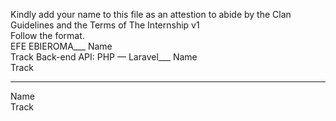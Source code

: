 Kindly add your name to this file as an attestion to abide by the Clan Guidelines and the Terms of The Internship v1
<br/> Follow the format.<br/> 
EFE EBIEROMA___
Name <br/>
Track
Back-end API: PHP — Laravel___
Name <br/>
Track
___
Name <br/>
Track
